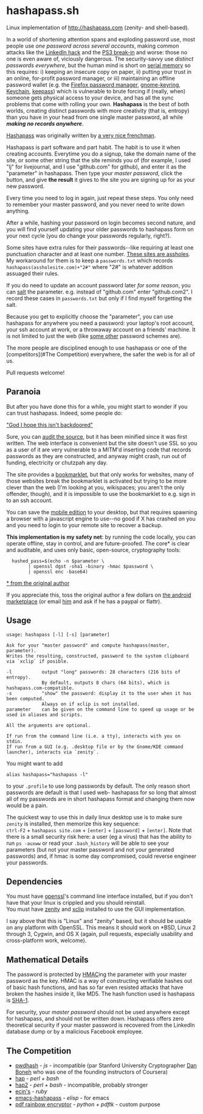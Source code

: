 hashapass.sh
============

Linux implementation of http://hashapass.com (zenity- and shell-based).

In a world of shortening attention spans and exploding password use,
most people use _one password across several accounts_,
making common attacks like the [LinkedIn hack](FIXME) and the [PS3 break-in](FOXYOU) and worse: those no one is even aware of, viciously dangerous.
The security-savvy use _distinct passwords everywhere_,
but the human mind is short on [serial memory](https://www.youtube.com/watch?v=XxIzmkWygjY) so this requires: i) keeping an insecure copy on paper, 
ii) putting your trust in an online, for-profit password manager,
or iii) maintaining an offline password wallet (e.g. the [Firefox password manager](https://support.mozilla.org/en-US/kb/password-manager-remember-delete-change-passwords?redirectlocale=en-US&redirectslug=Remembering+passwords), [gnome-keyring](https://wiki.gnome.org/Projects/GnomeKeyring), [Keychain](https://en.wikipedia.org/wiki/Apple_Keychain), [keepass](http://keepass.info/)) which is vulnerable to brute forcing if (really, when) someone gets physical access to your device, and has all the sync problems that come with rolling your own.
**Hashapass** is the best of both worlds, creating distinct passwords with more creativity (that is, entropy) than you have in your head from one single master password, all while  _**making no records anywhere**_.

[Hashapass](http://hashapass.com/en/index.html) was originally written by [a very nice frenchman](FIXME).

Hashapass is part software and part habit. The habit is to use it when creating accounts. Everytime you do a signup, take the domain name of the site, or some other string that the site
reminds you of (for example, I used "lj" for livejournal, and I use "github.com" for github),
and enter it as the "parameter" in hashapass. Then type your _master password_,
click the button, and give **the result** it gives to the site you are signing up for as your new password.

Every time you need to log in again, just repeat these steps.
You only need to remember your master password, and you never need to write down anything.

After a while, hashing your password on login becomes second nature, and you will find yourself updating your older passwords to hashapass form on your next cycle (you do change your passwords regularly, right?).

Some sites have extra rules for their passwords--like requiring at least one
punctuation character and at least one number.
[These sites are assholes](http://xkcd.com/936/).
My workaround for them is to keep a `passwords.txt` which records `hashapass(assholesite.com)+"2#"` where "2#" is whatever addition assuaged their rules.

If you do need to update an account password later _for some reason_, you can [salt](https://en.wikipedia.org/wiki/Salt_%28cryptography%29) the parameter. e.g. instead of "github.com" enter "github.com2". I record these cases in `passwords.txt` but only if I find myself forgetting the salt.

Because you get to explicitly choose the "parameter", you can use hashapass for anywhere you need a password: your laptop's root account, your ssh account at work, or a throwaway account on a friends' machine. It is not limited to just the web (like [some other](FIXME) password schemes are).

The more people are disciplined enough to use hashapass or one of the [competitors](#The Competition) everywhere, the safer the web is for all of us.

Pull requests welcome!

## Paranoia

But after you have done this for a while, you might start to wonder if you can trust hashapass. Indeed, some people do:

["God I hope this isn't backdoored"](https://play.google.com/store/apps/details?id=com.hashapass.androidapp&reviewId=Z3A6QU9xcFRPRkRfbkk3aE1nWnZyN2ZmQU1hcFBDdlRNSm9xVnFfQnBscG9YdWxNeHQ3TXBFRUkzcUI3b0ZITjctN0Z5VnYtcnZSRktiR1dLaXRTMS1DcUNR)

Sure, you can [audit the source](http://hashapass.com/en/index.js), but it has been minified since it was first written.
The web interface is convenient but the site doesn't use SSL so you as a user of it are very vulnerable to a MITM'd inserting code that records passwords as they are constructed,
and anyway might crash, run out of funding, electricity or chutzpah any day.

The site provides a [bookmarklet](http://hashapass.com/en/bookmarklet.html), but that only works for websites, many of those websites
break the bookmarklet is activated but trying to be more clever than the web (I'm looking at you, wikispaces; you aren't the only offender, though),
and it is impossible to use the bookmarklet to e.g. sign in to an ssh account.

You can save the [mobile edition](http://hashapass.com/en/phone.html) to your desktop, but that requires spawning
a browser with a javascript engine to use--no good if X has crashed on you and you need to login to your remote site to recover a backup.

**This implementation is my safety net**: by running the code locally, you can operate offline, stay in control, and are future-proofed. The core* is clear and auditable, and uses only basic, open-source, cryptography tools:
```
  hashed_pass=$(echo -n $parameter \
        | openssl dgst -sha1 -binary -hmac $password \
        | openssl enc -base64)
```
[* from the original author](http://hashapass.com/en/cmd.html)

If you appreciate this, toss the original author a few dollars on [the android marketplace](https://play.google.com/store/apps/details?id=com.hashapass.androidapp) (or email [him](mailto:info@hashapass.com) and ask if he has a paypal or flattr).


Usage
------

```
usage: hashapass [-l] [-s] [parameter]

Ask for your "master password" and compute hashapass(master, parameter).
Writes the resulting, constructed, password to the system clipboard via `xclip` if posible.

-l           output "long" passwords: 28 characters (216 bits of entropy).
             By default, outputs 8 chars (64 bits), which is hashapass.com-compatible.
-s           "show" the password: display it to the user when it has been computed.
             Always on if xclip is not installed.
parameter    can be given on the command line to speed up usage or be used in aliases and scripts.

All the arguments are optional.

If run from the command line (i.e. a tty), interacts with you on stdin.
If run from a GUI (e.g. .desktop file or by the Gnome/KDE command launcher), interacts via `zenity`.
```


You might want to add
```
alias hashapass="hashapass -l"
```
to your `.profile` to use long passwords by default. The only reason short passwords are default is that I used web- hashapass for so long that almost all of my passwords are in short hashapass format and changing them now would be a pain.

The quickest way to use this in daily linux desktop use is to make sure `zenity` is installed,
then memorize this key sequence:  
`ctrl-F2` + `hashapass site.com` + `[enter]` + `[password]` + `[enter]`. Note that there is a small security risk here:
a user (eg a virus) that has the ability to run `ps -auxww` or read your `.bash_history` will be able to see your parameters (but not your master password and not your generated passwords) and,
if hmac is some day compromised, could reverse engineer your passwords.

Dependencies
------------

You must have [openssl](https://www.openssl.org/)'s command line interface installed, but if you don't have that your linux is crippled and you should reinstall.  
You must have [zenity](https://help.gnome.org/users/zenity/) and [xclip](http://sourceforge.net/projects/xclip/) installed to use the GUI implementation.

I say above that this is "Linux" and "zenity" based, but it should be usable on any platform with OpenSSL. This means it should work on *BSD, Linux 2 through 3, Cygwin, and OS X (again, pull requests, especially usability and cross-platform work, welcome).

Mathematical Details
--------------------

The password is protected by [HMAC](https://en.wikipedia.org/wiki/HMAC)ing the parameter with your master password as the key. HMAC is a way of constructing verifiable hashes out of basic hash functions, and has so far even resisted attacks that have broken the hashes inside it, like MD5. The hash function used is hashapass is [SHA-1](https://en.wikipedia.org/wiki/SHA-1).


For security, your _master password_ should not be used anywhere except for hashapass, and should not be written down. Hashapass offers zero theoretical security if your master password is recovered from the LinkedIn database dump or by a malicious Facebook employee.


## The Competition

* [pwdhash](http://pwdhash.com) - _js_ - incompatible (par Stanford University Cryptographer [Dan Boneh](https://crypto.stanford.edu/~dabo/)
who was one of the founding instructors of Coursera)
* [hap](https://github.com/sitaramc/hap) - _perl + bash_
* [hap2](https://github.com/sitaramc/hap2) - _perl + bash_ - incompatible, probably stronger
* [ecin's](https://github.com/ecin/hashapass.rb/blob/master/hashapass.rb) - _ruby_
* [emacs-hashapass](https://github.com/ekpneo/emacs-hashapass) - _elisp_ - for emacs
* [pdf rainbow encryptor](https://github.com/ant4g0nist/rainbow.py) - _python + pdftk_ - custom purpose
